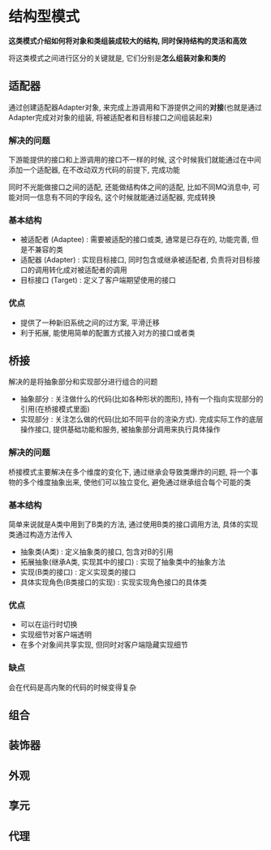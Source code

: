 # 结构型模式

**这类模式介绍如何将对象和类组装成较大的结构, 同时保持结构的灵活和高效**

将这类模式之间进行区分的关键就是, 它们分别是**怎么组装对象和类的**

## 适配器

通过创建适配器Adapter对象, 来完成上游调用和下游提供之间的**对接**(也就是通过Adapter完成对对象的组装, 将被适配者和目标接口之间组装起来)

### 解决的问题

下游能提供的接口和上游调用的接口不一样的时候, 这个时候我们就能通过在中间添加一个适配器, 在不改动双方代码的前提下, 完成功能

同时不光能做接口之间的适配, 还能做结构体之间的适配, 比如不同MQ消息中, 可能对同一信息有不同的字段名, 这个时候就能通过适配器, 完成转换

### 基本结构

- 被适配者 (Adaptee) : 需要被适配的接口或类, 通常是已存在的, 功能完善, 但是不兼容的类
- 适配器 (Adapter) : 实现目标接口, 同时包含或继承被适配者, 负责将对目标接口的调用转化成对被适配者的调用
- 目标接口 (Target) : 定义了客户端期望使用的接口

### 优点

- 提供了一种新旧系统之间的过方案, 平滑迁移
- 利于拓展, 能使用简单的配置方式接入对方的接口或者类

## 桥接

解决的是将抽象部分和实现部分进行组合的问题

- 抽象部分 : 关注做什么的代码(比如各种形状的图形), 持有一个指向实现部分的引用(在桥接模式里面)
- 实现部分 : 关注怎么做的代码(比如不同平台的渲染方式). 完成实际工作的底层操作接口, 提供基础功能和服务, 被抽象部分调用来执行具体操作

### 解决的问题

桥接模式主要解决在多个维度的变化下, 通过继承会导致类爆炸的问题, 将一个事物的多个维度抽象出来, 使他们可以独立变化, 避免通过继承组合每个可能的类

### 基本结构

简单来说就是A类中用到了B类的方法, 通过使用B类的接口调用方法, 具体的实现类通过构造方法传入

- 抽象类(A类) : 定义抽象类的接口, 包含对B的引用 
- 拓展抽象(继承A类, 实现其中的接口) : 实现了抽象类中的抽象方法
- 实现(B类的接口) : 定义实现类的接口
- 具体实现角色(B类接口的实现) : 实现实现角色接口的具体类

### 优点

- 可以在运行时切换
- 实现细节对客户端透明
- 在多个对象间共享实现, 但同时对客户端隐藏实现细节

### 缺点

会在代码是高内聚的代码的时候变得复杂

## 组合



## 装饰器

## 外观

## 享元

## 代理

